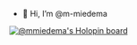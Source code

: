 - 👋 Hi, I’m @m-miedema

[![@mmiedema's Holopin board](https://holopin.me/mmiedema)](https://holopin.io/@mmiedema)

<!---
m-miedema/m-miedema is a ✨ special ✨ repository because its `README.md` (this file) appears on your GitHub profile.
You can click the Preview link to take a look at your changes.
--->
